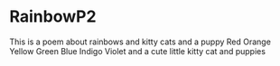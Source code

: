 # RainbowP2
This is a poem about rainbows and kitty cats and a puppy
Red
Orange
Yellow
Green
Blue
Indigo
Violet
and a cute little kitty cat and puppies
